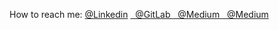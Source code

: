 How to reach me:  <a href="https://www.linkedin.com/in/meraj-vindira-169193197/">@Linkedin</a> 
              <a href="https://gitlab.com/Meraj6091"> &nbsp;  @GitLab  </a> 
               <a href="https://medium.com/@merajvindira2000"> &nbsp;  @Medium  </a> 
                 <a href="mailto:merajvindira2000@gmail.com"> &nbsp;  @Medium  </a> 
              
